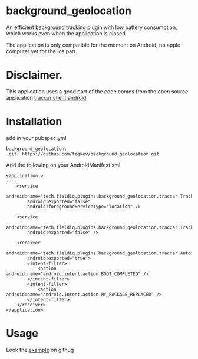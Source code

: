 # background_geolocation

An efficient background tracking plugin with low battery consumption, which works even when the application is closed.

The application is only compatible for the moment on Android, no apple computer yet for the ios part.

# Disclaimer.

This application uses a good part of the code comes from the open source application [traccar client android](https://github.com/traccar/traccar-client-android)

# Installation

add in your pubspec.yml

```
background_geolocation:
 git: https://github.com/tegkev/background_geolocation.git

```

Add the following on your AndroidManifest.xml

```
<application >
....
    <service
        android:name="tech.fieldiq.plugins.background_geolocation.traccar.TrackingService"
        android:exported="false"
        android:foregroundServiceType="location" />

    <service
        android:name="tech.fieldiq.plugins.background_geolocation.traccar.TrackingService$HideNotificationService"
        android:exported="false" />

    <receiver
        android:name="tech.fieldiq.plugins.background_geolocation.traccar.AutostartReceiver"
        android:exported="true">
        <intent-filter>
            <action android:name="android.intent.action.BOOT_COMPLETED" />
        </intent-filter>
        <intent-filter>
            <action android:name="android.intent.action.MY_PACKAGE_REPLACED" />
        </intent-filter>
    </receiver>
</application>
```

# Usage

Look the [example](https://github.com/tegkev/background_geolocation/example/lib/main.dart) on githug
